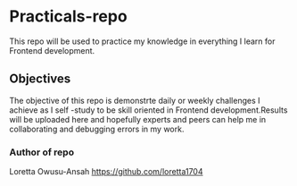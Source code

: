 # Practicals-repo
This repo will be used to practice my knowledge in everything  I learn for Frontend development.

## Objectives 
The objective of this repo is demonstrte daily or weekly challenges I achieve as I self -study to be skill oriented in Frontend development.Results will be uploaded here and hopefully experts and peers can help me in  collaborating  and  debugging errors in my work. 

### Author of repo
Loretta Owusu-Ansah https://github.com/loretta1704
